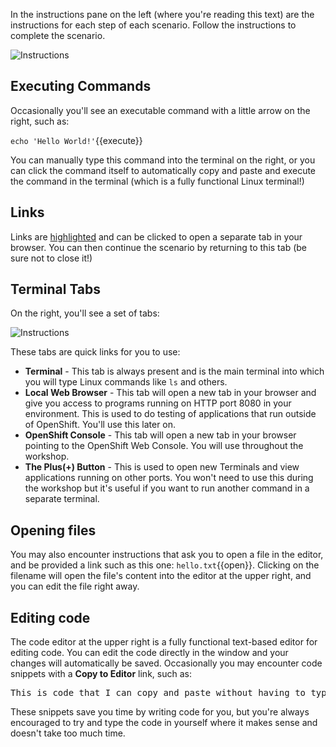 In the instructions pane on the left (where you're reading this text) are the instructions for each step of each scenario.
Follow the instructions to complete the scenario.

![Instructions](/redhat-middleware-workshops/assets/getting-started/instructions.png)

## Executing Commands

Occasionally you'll see an executable command with a little arrow on the right, such as:

``echo 'Hello World!'``{{execute}}

You can manually type this command into the terminal on the right, or you can
click the command itself to automatically copy and paste and execute
the command in the terminal (which is a fully functional Linux terminal!)

## Links

Links are [highlighted](http://redhat.com) and can be clicked to open
a separate tab in your browser. You can then continue the scenario by returning to this tab (be sure not to close it!)

## Terminal Tabs

On the right, you'll see a set of tabs:

![Instructions](/redhat-middleware-workshops/assets/getting-started/tabs.png)

These tabs are quick links for you to use:

* **Terminal** - This tab is always present and is the main terminal into which you will type Linux commands like `ls` and others.
* **Local Web Browser** - This tab will open a new tab in your browser and give you access to programs running on HTTP port 8080 in your environment. This is used to
do testing of applications that run outside of OpenShift. You'll use this later on.
* **OpenShift Console** - This tab will open a new tab in your browser pointing to the OpenShift Web Console. You will use throughout
the workshop.
* **The Plus(+) Button** - This is used to open new Terminals and view applications running on other ports. You won't need to use this during the
workshop but it's useful if you want to run another command in a separate terminal.

## Opening files

You may also encounter instructions that ask you to open a file in the
editor, and be provided a link such as this one: `hello.txt`{{open}}. Clicking
on the filename will open the file's content into the editor at the upper right,
and you can edit the file right away.

## Editing code

The code editor at the upper right is a fully functional text-based
editor for editing code. You can edit the code directly in the window and your
changes will automatically be saved. Occasionally you may encounter code
snippets with a **Copy to Editor** link, such as:

<pre class="file" data-filename="./hello.txt" data-target="replace">
This is code that I can copy and paste without having to type it in!
</pre>

These snippets save you time by writing code for you, but you're always encouraged
to try and type the code in yourself where it makes sense and doesn't take too much
time.
